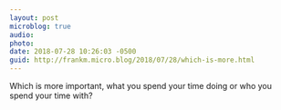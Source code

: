 ```yaml
---
layout: post
microblog: true
audio: 
photo: 
date: 2018-07-28 10:26:03 -0500
guid: http://frankm.micro.blog/2018/07/28/which-is-more.html
---
```

Which is more important, what you spend your time doing or who you spend your time with?
